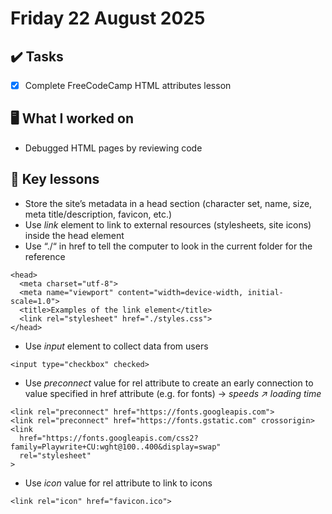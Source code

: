 # Friday 22 August 2025

## ✔️ Tasks

- [x] Complete FreeCodeCamp HTML attributes lesson

## 🖥️ What I worked on

- Debugged HTML pages by reviewing code

## 📓 Key lessons

- Store the site’s metadata in a head section (character set, name, size, meta title/description, favicon, etc.)
- Use *link* element to link to external resources (stylesheets, site icons) inside the head element
- Use “./“ in href to tell the computer to look in the current folder for the reference
```
<head>
  <meta charset="utf-8">
  <meta name="viewport" content="width=device-width, initial-scale=1.0">
  <title>Examples of the link element</title>
  <link rel="stylesheet" href="./styles.css">
</head>
```
- Use *input* element to collect data from users
```
<input type="checkbox" checked>
```
- Use *preconnect* value for rel attribute to create an early connection to value specified in href attribute (e.g. for fonts) → *speeds ↗ loading time*
```
<link rel="preconnect" href="https://fonts.googleapis.com">
<link rel="preconnect" href="https://fonts.gstatic.com" crossorigin>
<link
  href="https://fonts.googleapis.com/css2?family=Playwrite+CU:wght@100..400&display=swap"
  rel="stylesheet"
>
```
- Use *icon* value for rel attribute to link to icons
```
<link rel="icon" href="favicon.ico">
```
